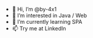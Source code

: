 - 👋 Hi, I’m @by-4x1
- 👀 I’m interested in Java / Web
- 🌱 I’m currently learning SPA
- 📫 Try me at LinkedIn

<!---
by-4x1/by-4x1 is a ✨ special ✨ repository because its `README.md` (this file) appears on your GitHub profile.
You can click the Preview link to take a look at your changes.
--->
